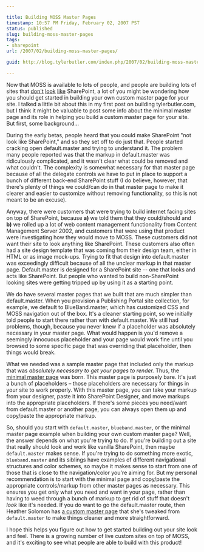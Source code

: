 ```yaml
---

title: Building MOSS Master Pages
timestamp: 10:57 PM Friday, February 02, 2007 PST
status: published
slug: building-moss-master-pages
tags:
- sharepoint
url: /2007/02/building-moss-master-pages/

guid: http://blog.tylerbutler.com/index.php/2007/02/building-moss-master-pages/

---
```


Now that MOSS is available to lots of people, and people are building lots of
sites that [don't][1] [look][2] [like][3] SharePoint, a lot of you might be
wondering how you should get started in building your own custom master page
for your site. I talked a little bit about this in my first post on building
tylerbutler.com, but I think it might be valuable to post some info about the
minimal master page and its role in helping you build a custom master page for
your site. But first, some background…

During the early betas, people heard that you could make SharePoint "not look
like SharePoint," and so they set off to do just that. People started cracking
open default.master and trying to understand it. The problem many people
reported was that the markup in default.master was ridiculously complicated,
and it wasn't clear what could be removed and what couldn't. The complexity is
somewhat necessary for that master page because of all the delegate controls
we have to put in place to support a bunch of different back-end SharePoint
stuff (I do believe, however, that there's plenty of things we could/can do in
that master page to make it clearer and easier to customize without removing
functionality, so this is not meant to be an excuse).

Anyway, there were customers that were trying to build internet facing sites
on top of SharePoint, because **a)** we told them that they could/should and
**b)** we rolled up a lot of web content management functionality from Content
Management Server 2002, and customers that were using that product were
investigating how they would move to MOSS. These customers did not want their
site to look anything like SharePoint. These customers also often had a site
design template that was coming from their design team, either in HTML or as
image mock-ups. Trying to fit that design into default.master was exceedingly
difficult because of all the unclear markup in that master page.
Default.master is designed for a SharePoint site -- one that looks and acts
like SharePoint. But people who wanted to build non-SharePoint looking sites
were getting tripped up by using it as a starting point.

We do have several master pages that we built that are much simpler than
default.master. When you provision a Publishing Portal site collection, for
example, we default to BlueBand.master, which has customized CSS and MOSS
navigation out of the box. It's a cleaner starting point, so we initially told
people to start there rather than with default.master. We still had problems,
though, because you never knew if a placeholder was absolutely necessary in
your master page. What would happen is you'd remove a seemingly innocuous
placeholder and your page would work fine until you browsed to some specific
page that was overriding that placeholder, then things would break.

What we needed was a sample master page that included only the markup that was
_absolutely necessary to get your pages to render._ Thus, the [minimal master
page][4] was born. This master page is purposely bare. It's just a bunch of
placeholders – those placeholders are necessary for things in your site to
work properly. With this master page, you can take your markup from your
designer, paste it into SharePoint Designer, and move markups into the
appropriate placeholders. If there's some pieces you need/want from
default.master or another page, you can always open them up and copy/paste the
appropriate markup.

So, should you start with `default.master`, `blueband.master`, or the minimal
master page example when building your own custom master page? Well, the
answer depends on what you're trying to do. If you're building out a site that
really should look and work like vanilla SharePoint, then maybe `default.master`
makes sense. If you're trying to do something more exotic, `blueband.master` and
its siblings have examples of different navigational structures and color
schemes, so maybe it makes sense to start from one of those that is close to
the navigation/color you're aiming for. But my personal recommendation is to
start with the minimal page and copy/paste the appropriate controls/markup
from other master pages as necessary. This ensures you get only what you need
and want in your page, rather than having to weed through a bunch of markup to
get rid of stuff that doesn't _look_ like it's needed. If you do want to go
the default.master route, then Heather Solomon has [a custom master page][5]
that she's tweaked from `default.master` to make things cleaner and more
straightforward.

I hope this helps you figure out how to get started building out your site
look and feel. There is a growing number of live custom sites on top of MOSS,
and it's exciting to see what people are able to build with this product!

   [1]: http://www.fifteen.net
   [2]: http://www.shareview.co.uk/
   [3]: http://www.hedkandi.com/
   [4]: http://msdn2.microsoft.com/en-us/library/aa660698.aspx
   [5]: http://heathersolomon.com/blog/archive/2007/01/26/6153.aspx

